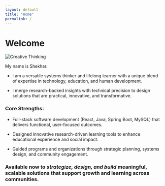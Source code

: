 ```yaml
---
layout: default
title: "Home"
permalink: /
---
```


# Welcome

![Creative Thinking](/assets/images/idea.jpg)

My name is Shekhar.

- I am a versatile systems thinker and lifelong learner with a unique blend of expertise in technology, education, and human development.

- I merge research-backed insights with technical precision to design solutions that are practical, innovative, and transformative.

### Core Strengths:

- Full-stack software development (React, Java, Spring Boot, MySQL) that delivers functional, user-focused outcomes.

- Designed innovative research-driven learning tools to enhance educational experience and social impact.

- Guided programs and organizations through strategic planning, systems design, and community engagement.

### Available now to _strategize, design, and build_ meaningful, scalable solutions that support growth and learning across communities.
